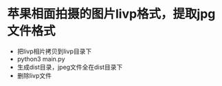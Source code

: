 # 苹果相面拍摄的图片livp格式，提取jpg文件格式

- 把livp相片拷贝到livp目录下
- python3 main.py
- 生成dist目录，jpeg文件全在dist目录下
- 删除livp文件
